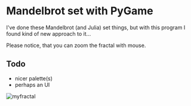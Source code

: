 # Mandelbrot set with PyGame

I've done these Mandelbrot (and Julia) set things, but with this program I found kind of new approach to it...

Please notice, that you can zoom the fractal with mouse.

## Todo
- nicer palette(s)
- perhaps an UI

![myfractal](https://user-images.githubusercontent.com/61118857/183064135-c5e9ea4a-1efc-48e7-abae-e104dc26ee78.gif)

